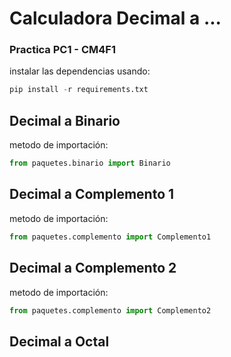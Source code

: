 # Calculadora Decimal a ...
### Practica PC1 - CM4F1
instalar las dependencias usando:
```python
pip install -r requirements.txt
```
## Decimal a Binario
metodo de importación:
```python
from paquetes.binario import Binario
```
## Decimal a Complemento 1
metodo de importación:
```python
from paquetes.complemento import Complemento1
```
## Decimal a Complemento 2
metodo de importación:
```python
from paquetes.complemento import Complemento2
```
## Decimal a Octal
